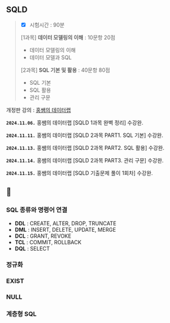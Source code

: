 ## SQLD
> - [x] 시험시간 : 90분
> 
> [1과목] **데이터 모델링의 이해** : 10문항 20점
> - 데이터 모델링의 이해
> - 데이터 모델과 SQL
>
> [2과목] **SQL 기본 및 활용** : 40문항 80점
> - SQL 기본
> - SQL 활용
> - 관리 구문


개정판 강의 : 
[홍쌤의 데이터랩](https://www.youtube.com/@hdatalab)


**`2024.11.06.`**
홍쌤의 데이터랩 [SQLD 1과목 완벽 정리] 수강완.

**`2024.11.11.`**
홍쌤의 데이터랩 [SQLD 2과목 PART1. SQL 기본] 수강완.

**`2024.11.13.`**
홍쌤의 데이터랩 [SQLD 2과목 PART2. SQL 활용] 수강완.

**`2024.11.14.`**
홍쌤의 데이터랩 [SQLD 2과목 PART3. 관리 구문] 수강완.

**`2024.11.15.`**
홍쌤의 데이터랩 [SQLD 기출문제 풀이 1회차] 수강완.





## 🤔

### SQL 종류와 명령어 연결

- **DDL** : CREATE, ALTER, DROP, TRUNCATE
- **DML** : INSERT, DELETE, UPDATE, MERGE
- **DCL** : GRANT, REVOKE
- **TCL** : COMMIT, ROLLBACK
- **DQL** : SELECT


### 정규화

### EXIST

### NULL

### 계층형 SQL

